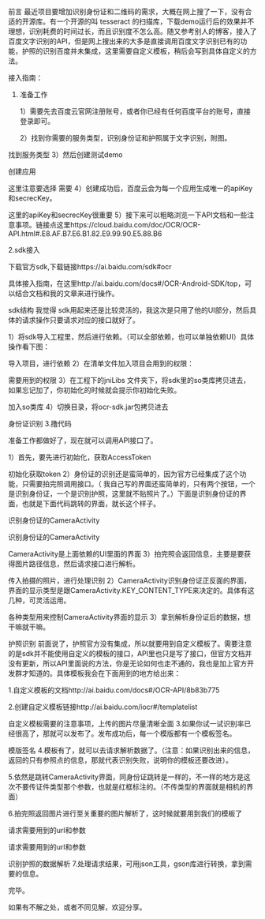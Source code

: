 前言
        最近项目要增加识别身份证和二维码的需求，大概在网上搜了一下，没有合适的开源库。有一个开源的叫 tesseract 的扫描库，下载demo运行后的效果并不理想，识别耗费的时间过长，而且识别度不怎么高。随又参考别人的博客，接入了百度文字识别的API，但是网上搜出来的大多是直接调用百度文字识别已有的功能，护照的识别百度并未集成，这里需要自定义模板，稍后会写到具体自定义的方法。

接入指南：
1. 准备工作

    1）需要先去百度云官网注册账号，或者你已经有任何百度平台的账号，直接登录即可。

      2）找到你需要的服务类型，识别身份证和护照属于文字识别，附图。


找到服务类型
3）然后创建测试demo


创建应用



这里注意要选择 需要
4）创建成功后，百度云会为每一个应用生成唯一的apiKey和secrecKey。




这里的apiKey和secrecKey很重要
5）接下来可以粗略浏览一下API文档和一些注意事项。链接点这里https://cloud.baidu.com/doc/OCR/OCR-API.html#.E8.AF.B7.E6.B1.82.E9.99.90.E5.88.B6

2.sdk接入

下载官方sdk,下载链接https://ai.baidu.com/sdk#ocr

具体接入指南，在这里http://ai.baidu.com/docs#/OCR-Android-SDK/top，可以结合文档和我的文章来进行操作。


sdk结构
我觉得 sdk用起来还是比较灵活的，我这次是只用了他的UI部分，然后具体的请求操作只要请求对应的接口就好了。

1）将sdk导入工程里，然后进行依赖。（可以全部依赖，也可以单独依赖UI）具体操作看下图：


导入项目，进行依赖
2）在清单文件加入项目会用到的权限：


需要用到的权限
3）在工程下的jniLibs 文件夹下，将sdk里的so类库拷贝进去，如果忘记加了，你初始化的时候就会提示你初始化失败。


加入so类库
4）切换目录，将ocr-sdk.jar包拷贝进去


身份证识别
3.撸代码

准备工作都做好了，现在就可以调用API接口了。

1）首先，要先进行初始化，获取AccessToken


初始化获取token
2）身份证的识别还是蛮简单的，因为官方已经集成了这个功能，只需要拍完照调用接口。（  我自己写的界面还蛮简单的，只有两个按钮，一个是识别身份证，一个是识别护照，这里就不贴照片了。）下面是识别身份证的界面，也就是下面代码跳转的界面，就长这个样子。


识别身份证的CameraActivity

识别身份证的CameraActivity

CameraActivity是上面依赖的UI里面的界面
3）拍完照会返回信息，主要是要获得图片路径信息，然后请求接口进行解析。


传入拍摄的照片，进行处理识别
2）CameraActivity识别身份证正反面的界面，界面的显示类型是跟CameraActivity.KEY_CONTENT_TYPE来决定的。具体有这几种，可灵活运用。


各种类型用来控制CameraActivity界面的显示
3）拿到解析身份证后的数据，想干嘛就干嘛。

护照识别
前面说了，护照官方没有集成，所以就要用到自定义模板了。需要注意的是sdk并不能使用自定义的模板的接口，API里也只是写了接口，但官方文档并没有更新，所以API里面说的方法，你是无论如何也走不通的，我也是加上官方开发群才知道的。具体模板我会在下面用到的地方给出来：

1.自定义模板的文档http://ai.baidu.com/docs#/OCR-API/8b83b775

2.创建自定义模板链接http://ai.baidu.com/iocr#/templatelist


自定义模板需要的注意事项，上传的图片尽量清晰全面
3.如果你试一试识别率已经很高了，那就可以发布了。发布成功后，每一个模版都有一个模板签名。


模版签名
4.模板有了，就可以去请求解析数据了。（注意：如果识别出来的信息，返回的只有参照点的信息，那就代表识别失败，说明你的模板还要改进）。

5.依然是跳转CameraActivity界面，同身份证跳转是一样的，不一样的地方是这次不要传证件类型那个参数，也就是红框标注的。（不传类型的界面就是相机的界面）


6.拍完照返回图片进行至关重要的图片解析了，这时候就要用到我们的模板了




请求需要用到的url和参数

请求需要用到的url和参数

识别护照的数据解析
7.处理请求结果，可用json工具，gson库进行转换，拿到需要的信息。

完毕。

如果有不解之处，或者不同见解，欢迎分享。

